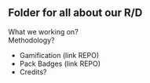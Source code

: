 ## Folder for all about our R/D

What we working on?   
Methodology?  

- Gamification (link REPO)
- Pack Badges (link REPO)
- Credits?